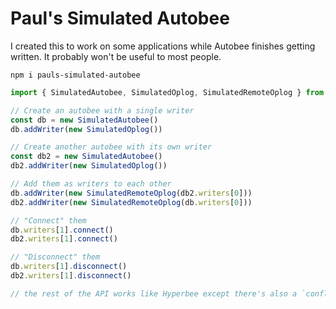 # Paul's Simulated Autobee

I created this to work on some applications while Autobee finishes getting written. It probably won't be useful to most people.

```
npm i pauls-simulated-autobee
```

```js
import { SimulatedAutobee, SimulatedOplog, SimulatedRemoteOplog } from 'pauls-simulated-autobee'

// Create an autobee with a single writer
const db = new SimulatedAutobee()
db.addWriter(new SimulatedOplog())

// Create another autobee with its own writer
const db2 = new SimulatedAutobee()
db2.addWriter(new SimulatedOplog())

// Add them as writers to each other
db.addWriter(new SimulatedRemoteOplog(db2.writers[0]))
db2.addWriter(new SimulatedRemoteOplog(db.writers[0]))

// "Connect" them
db.writers[1].connect()
db2.writers[1].connect()

// "Disconnect" them
db.writers[1].disconnect()
db2.writers[1].disconnect()

// the rest of the API works like Hyperbee except there's also a `conflicts` array value on gets
```